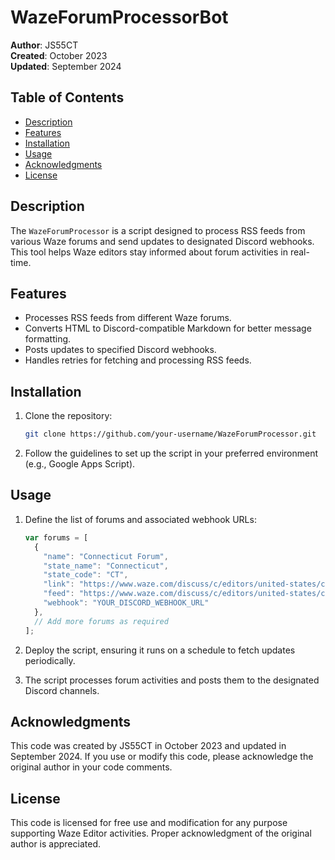 # WazeForumProcessorBot

**Author**: JS55CT  
**Created**: October 2023  
**Updated**: September 2024  

## Table of Contents
- [Description](#description)
- [Features](#features)
- [Installation](#installation)
- [Usage](#usage)
- [Acknowledgments](#acknowledgments)
- [License](#license)

## Description

The `WazeForumProcessor` is a script designed to process RSS feeds from various Waze forums and send updates to designated Discord webhooks. This tool helps Waze editors stay informed about forum activities in real-time.

## Features

- Processes RSS feeds from different Waze forums.
- Converts HTML to Discord-compatible Markdown for better message formatting.
- Posts updates to specified Discord webhooks.
- Handles retries for fetching and processing RSS feeds.

## Installation

1. Clone the repository:
    ```sh
    git clone https://github.com/your-username/WazeForumProcessor.git
    ```
2. Follow the guidelines to set up the script in your preferred environment (e.g., Google Apps Script).

## Usage

1. Define the list of forums and associated webhook URLs:
    ```javascript
    var forums = [
      {
        "name": "Connecticut Forum",
        "state_name": "Connecticut",
        "state_code": "CT",
        "link": "https://www.waze.com/discuss/c/editors/united-states/connecticut/4845",
        "feed": "https://www.waze.com/discuss/c/editors/united-states/connecticut/4845.rss",
        "webhook": "YOUR_DISCORD_WEBHOOK_URL"
      },
      // Add more forums as required
    ];
    ```

2. Deploy the script, ensuring it runs on a schedule to fetch updates periodically.

3. The script processes forum activities and posts them to the designated Discord channels.

## Acknowledgments

This code was created by JS55CT in October 2023 and updated in September 2024. If you use or modify this code, please acknowledge the original author in your code comments.

## License

This code is licensed for free use and modification for any purpose supporting Waze Editor activities. Proper acknowledgment of the original author is appreciated.
